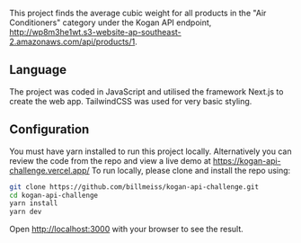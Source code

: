 This project finds the average cubic weight for all products in the "Air Conditioners" category under the Kogan API endpoint, http://wp8m3he1wt.s3-website-ap-southeast-2.amazonaws.com/api/products/1.

## Language

The project was coded in JavaScript and utilised the framework Next.js to create the web app. TailwindCSS was used for very basic styling.

## Configuration

You must have yarn installed to run this project locally. Alternatively you can review the code from the repo and view a live demo at https://kogan-api-challenge.vercel.app/
To run locally, please clone and install the repo using:
```bash
git clone https://github.com/billmeiss/kogan-api-challenge.git
cd kogan-api-challenge
yarn install
yarn dev
```

Open [http://localhost:3000](http://localhost:3000) with your browser to see the result.
